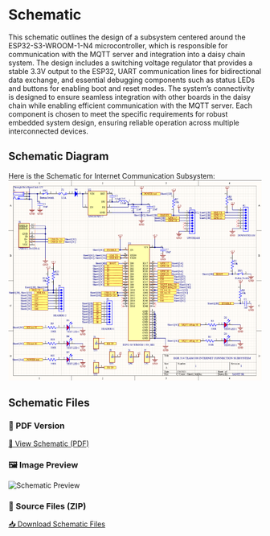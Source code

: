 # Schematic
This schematic outlines the design of a subsystem centered around the ESP32-S3-WROOM-1-N4 microcontroller, which is responsible for communication with the MQTT server and integration into a daisy chain system. The design includes a switching voltage regulator that provides a stable 3.3V output to the ESP32, UART communication lines for bidirectional data exchange, and essential debugging components such as status LEDs and buttons for enabling boot and reset modes. The system’s connectivity is designed to ensure seamless integration with other boards in the daisy chain while enabling efficient communication with the MQTT server. Each component is chosen to meet the specific requirements for robust embedded system design, ensuring reliable operation across multiple interconnected devices.

## Schematic Diagram
Here is the Schematic for Internet Communication Subsystem:
![Stage 1: Ideation](./docs/subfolder/revision_1.png)

## Schematic Files

### 📄 PDF Version  
[📎 View Schematic (PDF)](https://drive.google.com/file/d/1_nQq1XITIq_VuZgxU-aooXvd6ZK00ZMX/view?usp=sharing)

### 🖼️ Image Preview  
![Schematic Preview](docs/schematic.png)

### 📁 Source Files (ZIP)  
[📥 Download Schematic Files](https://drive.google.com/file/d/15IpONTE-EmsckBEL_MQ3iigdeJClUABM/view?usp=sharing)


